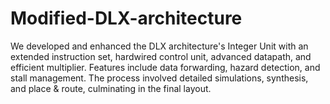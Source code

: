 # Modified-DLX-architecture
We developed and enhanced the DLX architecture's Integer Unit with an extended instruction set, hardwired control unit, advanced datapath, and efficient multiplier. Features include data forwarding, hazard detection, and stall management. The process involved detailed simulations, synthesis, and place &amp; route, culminating in the final layout.
